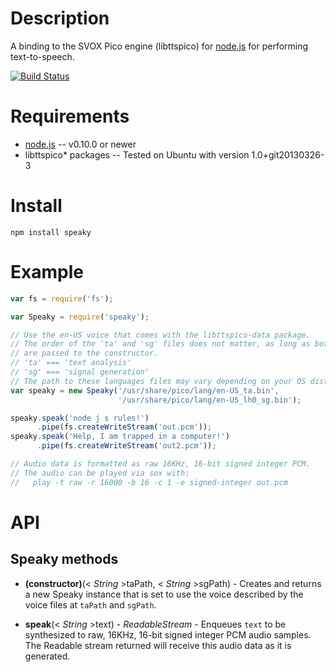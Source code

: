 
Description
===========

A binding to the SVOX Pico engine (libttspico) for [node.js](http://nodejs.org/) for performing text-to-speech.

[![Build Status](https://travis-ci.org/mscdex/speaky.svg?branch=master)](https://travis-ci.org/mscdex/speaky)


Requirements
============

* [node.js](http://nodejs.org/) -- v0.10.0 or newer
* libttspico* packages -- Tested on Ubuntu with version 1.0+git20130326-3


Install
=======

    npm install speaky


Example
=======

```javascript
var fs = require('fs');

var Speaky = require('speaky');

// Use the en-US voice that comes with the libttspico-data package.
// The order of the 'ta' and 'sg' files does not matter, as long as both types
// are passed to the constructor.
// 'ta' === 'text analysis'
// 'sg' === 'signal generation'
// The path to these languages files may vary depending on your OS distro.
var speaky = new Speaky('/usr/share/pico/lang/en-US_ta.bin',
                        '/usr/share/pico/lang/en-US_lh0_sg.bin');

speaky.speak('node j s rules!')
      .pipe(fs.createWriteStream('out.pcm'));
speaky.speak('Help, I am trapped in a computer!')
      .pipe(fs.createWriteStream('out2.pcm'));

// Audio data is formatted as raw 16KHz, 16-bit signed integer PCM.
// The audio can be played via sox with:
//   play -t raw -r 16000 -b 16 -c 1 -e signed-integer out.pcm
```


API
===

Speaky methods
--------------

* **(constructor)**(< _String_ >taPath, < _String_ >sgPath) - Creates and returns a new Speaky instance that is set to use the voice described by the voice files at `taPath` and `sgPath`.

* **speak**(< _String_ >text) - _ReadableStream_ - Enqueues `text` to be synthesized to raw, 16KHz, 16-bit signed integer PCM audio samples. The Readable stream returned will receive this audio data as it is generated.
